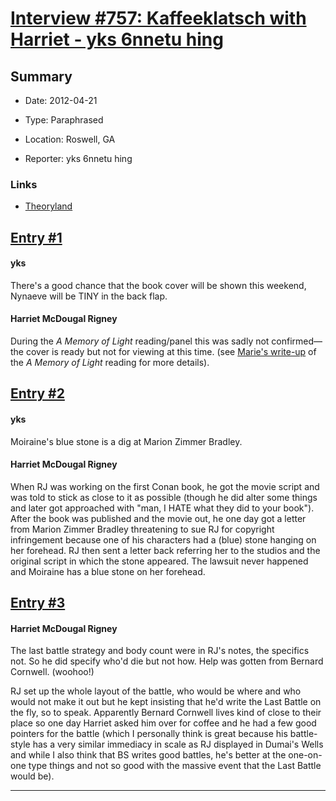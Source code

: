 # [Interview #757: Kaffeeklatsch with Harriet - yks 6nnetu hing](https://www.theoryland.com/intvmain.php?i=757)

## Summary

- Date: 2012-04-21

- Type: Paraphrased

- Location: Roswell, GA

- Reporter: yks 6nnetu hing

### Links

- [Theoryland](http://www.theoryland.com/vbulletin/showthread.php?t=6857)


## [Entry #1](./t-757/1)

#### yks

There's a good chance that the book cover will be shown this weekend, Nynaeve will be TINY in the back flap.

#### Harriet McDougal Rigney

During the
*A Memory of Light*
reading/panel this was sadly not confirmed—the cover is ready but not for viewing at this time. (see
[Marie's write-up](http://www.theoryland.com/vbulletin/showthread.php?t=6868)
of the
*A Memory of Light*
reading for more details).

## [Entry #2](./t-757/2)

#### yks

Moiraine's blue stone is a dig at Marion Zimmer Bradley.

#### Harriet McDougal Rigney

When RJ was working on the first Conan book, he got the movie script and was told to stick as close to it as possible (though he did alter some things and later got approached with "man, I HATE what they did to your book"). After the book was published and the movie out, he one day got a letter from Marion Zimmer Bradley threatening to sue RJ for copyright infringement because one of his characters had a (blue) stone hanging on her forehead. RJ then sent a letter back referring her to the studios and the original script in which the stone appeared. The lawsuit never happened and Moiraine has a blue stone on her forehead.

## [Entry #3](./t-757/3)

#### Harriet McDougal Rigney

The last battle strategy and body count were in RJ's notes, the specifics not. So he did specify who'd die but not how. Help was gotten from Bernard Cornwell. (woohoo!)

RJ set up the whole layout of the battle, who would be where and who would not make it out but he kept insisting that he'd write the Last Battle on the fly, so to speak. Apparently Bernard Cornwell lives kind of close to their place so one day Harriet asked him over for coffee and he had a few good pointers for the battle (which I personally think is great because his battle-style has a very similar immediacy in scale as RJ displayed in Dumai's Wells and while I also think that BS writes good battles, he's better at the one-on-one type things and not so good with the massive event that the Last Battle would be).


---

